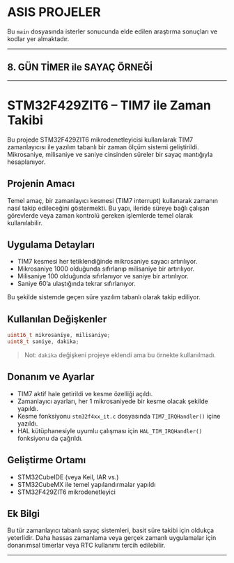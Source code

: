 # ASIS PROJELER

Bu `main` dosyasında isterler sonucunda elde edilen araştırma sonuçları ve kodlar yer almaktadır.

---

## 8. GÜN TİMER ile SAYAÇ ÖRNEĞİ

---

# STM32F429ZIT6 – TIM7 ile Zaman Takibi

Bu projede STM32F429ZIT6 mikrodenetleyicisi kullanılarak TIM7 zamanlayıcısı ile yazılım tabanlı bir zaman ölçüm sistemi geliştirildi. Mikrosaniye, milisaniye ve saniye cinsinden süreler bir sayaç mantığıyla hesaplanıyor.

## Projenin Amacı

Temel amaç, bir zamanlayıcı kesmesi (TIM7 interrupt) kullanarak zamanın nasıl takip edileceğini göstermekti. Bu yapı, ileride süreye bağlı çalışan görevlerde veya zaman kontrolü gereken işlemlerde temel olarak kullanılabilir.

## Uygulama Detayları

* TIM7 kesmesi her tetiklendiğinde mikrosaniye sayacı artırılıyor.
* Mikrosaniye 1000 olduğunda sıfırlanıp milisaniye bir artırılıyor.
* Milisaniye 100 olduğunda sıfırlanıyor ve saniye bir artırılıyor.
* Saniye 60’a ulaştığında tekrar sıfırlanıyor.

Bu şekilde sistemde geçen süre yazılım tabanlı olarak takip ediliyor.

## Kullanılan Değişkenler

```c
uint16_t mikrosaniye, milisaniye;
uint8_t saniye, dakika;
```

> Not: `dakika` değişkeni projeye eklendi ama bu örnekte kullanılmadı.

## Donanım ve Ayarlar

* TIM7 aktif hale getirildi ve kesme özelliği açıldı.
* Zamanlayıcı ayarları, her 1 mikrosaniyede bir kesme olacak şekilde yapıldı.
* Kesme fonksiyonu `stm32f4xx_it.c` dosyasında `TIM7_IRQHandler()` içine yazıldı.
* HAL kütüphanesiyle uyumlu çalışması için `HAL_TIM_IRQHandler()` fonksiyonu da çağrıldı.

## Geliştirme Ortamı

* STM32CubeIDE (veya Keil, IAR vs.)
* STM32CubeMX ile temel yapılandırmalar yapıldı
* STM32F429ZIT6 mikrodenetleyici

## Ek Bilgi

Bu tür zamanlayıcı tabanlı sayaç sistemleri, basit süre takibi için oldukça yeterlidir. Daha hassas zamanlama veya gerçek zamanlı uygulamalar için donanımsal timerlar veya RTC kullanımı tercih edilebilir.

---

